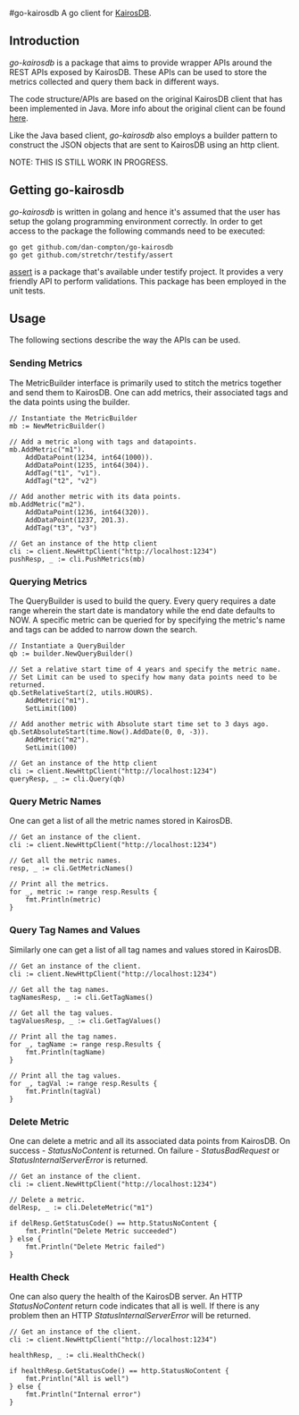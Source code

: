 #go-kairosdb
A go client for [KairosDB](http://kairosdb.github.io/).

## Introduction
*go-kairosdb* is a package that aims to provide wrapper APIs around the REST APIs exposed by KairosDB.
These APIs can be used to store the metrics collected and query them back in different ways.

The code structure/APIs are based on the original KairosDB client that has been implemented in Java.
More info about the original client can be found [here](https://github.com/kairosdb/kairosdb-client).

Like the Java based client, *go-kairosdb* also employs a builder pattern to construct the JSON objects
that are sent to KairosDB using an http client.

NOTE: THIS IS STILL WORK IN PROGRESS.

## Getting go-kairosdb
*go-kairosdb* is written in golang and hence it's assumed that the user has setup the golang programming environment
correctly. In order to get access to the package the following commands need to be executed:

```
go get github.com/dan-compton/go-kairosdb
go get github.com/stretchr/testify/assert
```

[assert](https://github.com/stretchr/testify) is a package that's available under testify project. It
provides a very friendly API to perform validations. This package has been employed in the unit tests.

## Usage
The following sections describe the way the APIs can be used.

### Sending Metrics
The MetricBuilder interface is primarily used to stitch the metrics together and send them to KairosDB.
One can add metrics, their associated tags and the data points using the builder.

```
// Instantiate the MetricBuilder
mb := NewMetricBuilder()

// Add a metric along with tags and datapoints.
mb.AddMetric("m1").
	AddDataPoint(1234, int64(1000)).
	AddDataPoint(1235, int64(304)).
	AddTag("t1", "v1").
	AddTag("t2", "v2")

// Add another metric with its data points.
mb.AddMetric("m2").
	AddDataPoint(1236, int64(320)).
	AddDataPoint(1237, 201.3).
	AddTag("t3", "v3")

// Get an instance of the http client
cli := client.NewHttpClient("http://localhost:1234")
pushResp, _ := cli.PushMetrics(mb)
```

### Querying Metrics
The QueryBuilder is used to build the query. Every query requires a date range wherein the start date
is mandatory while the end date defaults to NOW. A specific metric can be queried for by specifying the
metric's name and tags can be added to narrow down the search.

```
// Instantiate a QueryBuilder
qb := builder.NewQueryBuilder()

// Set a relative start time of 4 years and specify the metric name.
// Set Limit can be used to specify how many data points need to be returned.
qb.SetRelativeStart(2, utils.HOURS).
	AddMetric("m1").
	SetLimit(100)

// Add another metric with Absolute start time set to 3 days ago.
qb.SetAbsoluteStart(time.Now().AddDate(0, 0, -3)).
	AddMetric("m2").
    SetLimit(100)

// Get an instance of the http client
cli := client.NewHttpClient("http://localhost:1234")
queryResp, _ := cli.Query(qb)
```

### Query Metric Names
One can get a list of all the metric names stored in KairosDB.

```
// Get an instance of the client.
cli := client.NewHttpClient("http://localhost:1234")

// Get all the metric names.
resp, _ := cli.GetMetricNames()

// Print all the metrics.
for _, metric := range resp.Results {
	fmt.Println(metric)
}
```

### Query Tag Names and Values
Similarly one can get a list of all tag names and values stored in KairosDB.

```
// Get an instance of the client.
cli := client.NewHttpClient("http://localhost:1234")

// Get all the tag names.
tagNamesResp, _ := cli.GetTagNames()

// Get all the tag values.
tagValuesResp, _ := cli.GetTagValues()

// Print all the tag names.
for _, tagName := range resp.Results {
	fmt.Println(tagName)
}

// Print all the tag values.
for _, tagVal := range resp.Results {
	fmt.Println(tagVal)
}
```

### Delete Metric
One can delete a metric and all its associated data points from KairosDB.
On success - *StatusNoContent* is returned.
On failure - *StatusBadRequest* or *StatusInternalServerError* is returned.

```
// Get an instance of the client.
cli := client.NewHttpClient("http://localhost:1234")

// Delete a metric.
delResp, _ := cli.DeleteMetric("m1")

if delResp.GetStatusCode() == http.StatusNoContent {
	fmt.Println("Delete Metric succeeded")
} else {
	fmt.Println("Delete Metric failed")
}
```

### Health Check
One can also query the health of the KairosDB server. An HTTP *StatusNoContent*
return code indicates that all is well. If there is any problem then an HTTP
*StatusInternalServerError* will be returned.

```
// Get an instance of the client.
cli := client.NewHttpClient("http://localhost:1234")

healthResp, _ := cli.HealthCheck()

if healthResp.GetStatusCode() == http.StatusNoContent {
	fmt.Println("All is well")
} else {
	fmt.Println("Internal error")
}

```